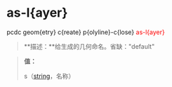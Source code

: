 # as-l{ayer}
pcdc geom{etry} c{reate} p{olyline}-c{lose} <span style='color: red;'>as-l{ayer}</span>
> **描述：**给生成的几何命名。省缺："default"

> 
> **值：**
> 
> s（[string](数据类型/string/)，名称）

